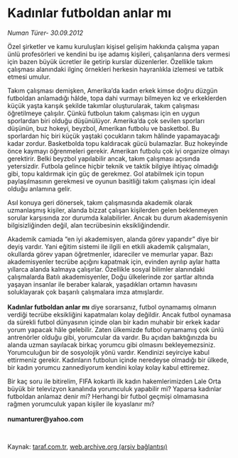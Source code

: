 # Kadınlar futboldan anlar mı

*Numan Türer- 30.09.2012*

<div class="yazi"><p>Özel şirketler ve kamu kuruluşları kişisel gelişim hakkında çalışma yapan ünlü profesörleri ve kendini bu işe adamış kişileri, çalışanlarına ders vermesi için bazen büyük ücretler ile getirip kurslar düzenlerler. Özellikle takım çalışması alanındaki ilginç örnekleri herkesin hayranlıkla izlemesi ve tatbik etmesi umulur.</p>
<p>Takım çalışması demişken, Amerika’da kadın erkek kimse doğru düzgün futboldan anlamadığı hâlde, topa dahi vurmayı bilmeyen kız ve erkeklerden küçük yaşta karışık şekilde takımlar oluşturularak, takım çalışması öğretilmeye çalışılır. Çünkü futbolun takım çalışması için en uygun sporlardan biri olduğu düşünülüyor. Amerika’da çok sevilen sporları düşünün, buz hokeyi, beyzbol, Amerikan futbolu ve basketbol. Bu sporlardan hiç biri küçük yaştaki çocukların takım hâlinde yapamayacağı kadar zordur. Basketbolda topu kaldıracak gücü bulamazlar. Buz hokeyinde önce kaymayı öğrenmeleri gerekir. Amerikan futbolu çok iyi organize olmayı gerektirir. Belki beyzbol yapılabilir ancak, takım çalışması açısında yetersizdir. Futbola gelince hiçbir teknik ve taktik bilgiye ihtiyaç olmadığı gibi, topu kaldırmak için güç de gerekmez. Gol atabilmek için topun paylaşılmasının gerekmesi ve oyunun basitliği takım çalışması için ideal olduğu anlamına gelir.</p>
<p>Asıl konuya geri dönersek, takım çalışmasında akademik olarak uzmanlaşmış kişiler, alanda bizzat çalışan kişilerden gelen beklenmeyen sorular karşısında zor durumda kalabilirler. Ancak bu durum akademisyenin bilgisizliğinden değil, alan tecrübesinin eksikliğindendir.</p>
<p>Akademik camiada “en iyi akademisyen, alanda görev yapandır” diye bir deyiş vardır. Yani eğitim sistemi ile ilgili en etkili akademik çalışmaları, okullarda görev yapan öğretmenler, idareciler ve memurlar yapar. Bazı akademisyenler tecrübe açığını kapatmak için, evinden ayrılıp aylar hatta yıllarca alanda kalmaya çalışırlar. Özellikle sosyal bilimler alanındaki çalışmalarda Batılı akademisyenler, Doğu ülkelerinde zor şartlar altında yaşayan insanlar ile beraber kalarak, yaşadıkları ortamın havasını soluklayarak çok başarılı çalışmalara imza atmışlardır.<br/><br/><b>Kadınlar futboldan anlar mı</b> diye sorarsanız, futbol oynamamış olmanın verdiği tecrübe eksikliğini kapatmaları kolay değildir. Ancak futbol oynamasa da sürekli futbol dünyasının içinde olan bir kadın muhabir bir erkek kadar yorum yapacak hâle gelebilir. Zaten ülkemizde futbol oynamamış çok ünlü antrenörler olduğu gibi, yorumcular da vardır. Bu açıdan baktığınızda bu alanda uzman sayılacak birkaç yorumcu gibi olmasını bekleyemezsiniz. Yorumculuğun bir de sosyolojik yönü vardır. Kendinizi seyirciye kabul ettirmeniz gerekir. Kadınların futbolun içinde neredeyse olmadığı bir ülkede, bir kadın yorumcu zannediyorum kendini kolay kolay kabul ettiremez.</p>
<p>Bir kaç soru ile bitirelim, FIFA kokartlı ilk kadın hakemlerimizden Lale Orta büyük bir televizyon kanalında yorumculuk yapabilir mi? Yaparsa kadınlar futboldan anlamaz denir mi? Herhangi bir futbol geçmişi olmamasına rağmen yorumculuk yapan kişiler ile kıyaslanır mı?<br/><br/><b>numanturer@yahoo.com</b></p>
<p> </p>
</div>

Kaynak: [taraf.com.tr](http://www.taraf.com.tr:80/numan-turer/makale-kadinlar-futboldan-anlar-mi.htm), [web.archive.org (arşiv bağlantısı)](http://web.archive.org/web/20140131060020/http://www.taraf.com.tr:80/numan-turer/makale-kadinlar-futboldan-anlar-mi.htm)
